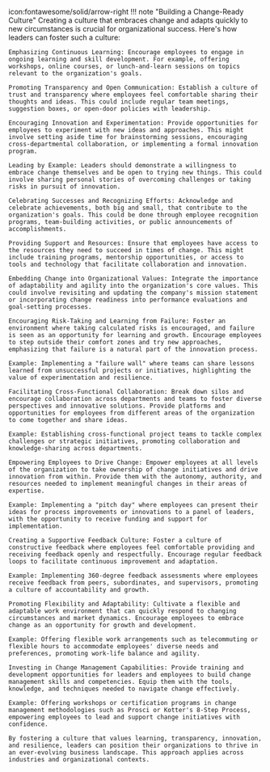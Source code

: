 icon:fontawesome/solid/arrow-right
!!! note "Building a Change-Ready Culture"
    Creating a culture that embraces change and adapts quickly to new circumstances is crucial for organizational success. Here's how leaders can foster such a culture:

    Emphasizing Continuous Learning: Encourage employees to engage in ongoing learning and skill development. For example, offering workshops, online courses, or lunch-and-learn sessions on topics relevant to the organization's goals.

    Promoting Transparency and Open Communication: Establish a culture of trust and transparency where employees feel comfortable sharing their thoughts and ideas. This could include regular team meetings, suggestion boxes, or open-door policies with leadership.

    Encouraging Innovation and Experimentation: Provide opportunities for employees to experiment with new ideas and approaches. This might involve setting aside time for brainstorming sessions, encouraging cross-departmental collaboration, or implementing a formal innovation program.

    Leading by Example: Leaders should demonstrate a willingness to embrace change themselves and be open to trying new things. This could involve sharing personal stories of overcoming challenges or taking risks in pursuit of innovation.

    Celebrating Successes and Recognizing Efforts: Acknowledge and celebrate achievements, both big and small, that contribute to the organization's goals. This could be done through employee recognition programs, team-building activities, or public announcements of accomplishments.

    Providing Support and Resources: Ensure that employees have access to the resources they need to succeed in times of change. This might include training programs, mentorship opportunities, or access to tools and technology that facilitate collaboration and innovation.

    Embedding Change into Organizational Values: Integrate the importance of adaptability and agility into the organization's core values. This could involve revisiting and updating the company's mission statement or incorporating change readiness into performance evaluations and goal-setting processes.

    Encouraging Risk-Taking and Learning from Failure: Foster an environment where taking calculated risks is encouraged, and failure is seen as an opportunity for learning and growth. Encourage employees to step outside their comfort zones and try new approaches, emphasizing that failure is a natural part of the innovation process.

    Example: Implementing a "failure wall" where teams can share lessons learned from unsuccessful projects or initiatives, highlighting the value of experimentation and resilience.

    Facilitating Cross-Functional Collaboration: Break down silos and encourage collaboration across departments and teams to foster diverse perspectives and innovative solutions. Provide platforms and opportunities for employees from different areas of the organization to come together and share ideas.

    Example: Establishing cross-functional project teams to tackle complex challenges or strategic initiatives, promoting collaboration and knowledge-sharing across departments.

    Empowering Employees to Drive Change: Empower employees at all levels of the organization to take ownership of change initiatives and drive innovation from within. Provide them with the autonomy, authority, and resources needed to implement meaningful changes in their areas of expertise.
    
    Example: Implementing a "pitch day" where employees can present their ideas for process improvements or innovations to a panel of leaders, with the opportunity to receive funding and support for implementation.

    Creating a Supportive Feedback Culture: Foster a culture of constructive feedback where employees feel comfortable providing and receiving feedback openly and respectfully. Encourage regular feedback loops to facilitate continuous improvement and adaptation.
    
    Example: Implementing 360-degree feedback assessments where employees receive feedback from peers, subordinates, and supervisors, promoting a culture of accountability and growth.

    Promoting Flexibility and Adaptability: Cultivate a flexible and adaptable work environment that can quickly respond to changing circumstances and market dynamics. Encourage employees to embrace change as an opportunity for growth and development.
    
    Example: Offering flexible work arrangements such as telecommuting or flexible hours to accommodate employees' diverse needs and preferences, promoting work-life balance and agility.

    Investing in Change Management Capabilities: Provide training and development opportunities for leaders and employees to build change management skills and competencies. Equip them with the tools, knowledge, and techniques needed to navigate change effectively.
    
    Example: Offering workshops or certification programs in change management methodologies such as Prosci or Kotter's 8-Step Process, empowering employees to lead and support change initiatives with confidence.

    By fostering a culture that values learning, transparency, innovation, and resilience, leaders can position their organizations to thrive in an ever-evolving business landscape. This approach applies across industries and organizational contexts.

